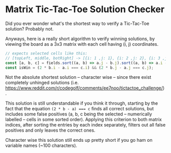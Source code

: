 # Matrix Tic-Tac-Toe Solution Checker

Did you ever wonder what's the shortest way to verify a Tic-Tac-Toe solution? Probably not.

Anyways, here is a really short algorithm to verify winning solutions, by viewing the board as a 3x3 matrix
with each cell having (i, j) coordinates. 

```js
// expects selected cells like this:
// [topLeft, middle, botRight] -> [{i: 1 ,j: 1}, {i: 2 ,j: 2}, {i: 3 ,j: 3}]
const [a, b, c] = fields.sort((a, b) => a.j - b.j).sort((a, b) => a.i - b.i);
const isWin = (2 * b.i - a.i === c.i) && (2 * b.j - a.j === c.j);
```

Not the absolute shortest solution – character wise – 
since there exist completely unhinged solutions 
(i.e. https://www.reddit.com/r/codegolf/comments/ee7noo/tictactoe_challenge/).

This solution is still understandable if you think it through, starting
by the fact that the equation `(2 * b - a) === c` finds all correct solutions,
but includes some false positives (a, b, c being the selected – numerically labelled – cells in some sorted order).
Applying this criterion to both matrix indices, after sorting the entries by 
each index separately, filters out all false positives and only leaves the correct ones.

Character wise this solution still ends up pretty short if you go ham on variable names (~100 characters).

